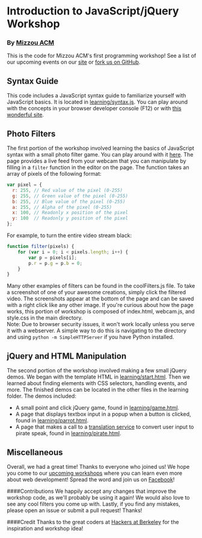 Introduction to JavaScript/jQuery Workshop
==========================================
### By [Mizzou ACM](http://acm.missouri.edu/)


This is the code for Mizzou ACM's first programming workshop!  See a list of our upcoming events on our [site](http://acm.missouri.edu/events) or [fork us on GitHub](https://github.com/MizzouACM).

## Syntax Guide
This code includes a JavaScript syntax guide to familiarize yourself with JavaScript basics.  It is located in [learning/syntax.js](learning/syntax.js).  You can play around with the concepts in your browser developer console (F12) or with [this wonderful site](http://repl.it/languages/javascript).

## Photo Filters
The first portion of the workshop involved learning the basics of JavaScript syntax with a small photo filter game.  You can play around with it [here](http://mizzouacm.github.io/javascript-workshop/).  The page provides a live feed from your webcam that you can manipulate by filling in a `filter` function in the editor on the page.  The function takes an array of pixels of the following format:
```javascript
var pixel = {
  r: 255, // Red value of the pixel (0-255)
  g: 255, // Green value of the pixel (0-255)
  b: 255, // Blue value of the pixel (0-255)
  a: 255, // Alpha of the pixel (0-255)
  x: 100, // Readonly x position of the pixel
  y: 100  // Readonly y position of the pixel
};
```
For example, to turn the entire video stream black:
```javascript
function filter(pixels) {
    for (var i = 0; i < pixels.length; i++) {
        var p = pixels[i];
        p.r = p.g = p.b = 0;
    }
}
```
Many other examples of filters can be found in the coolFilters.js file. To take a screenshot of one of your awesome creations, simply click the filtered video.  The screenshots appear at the bottom of the page and can be saved with a right click like any other image.  If you're curious about how the page works, this portion of workshop is composed of index.html, webcam.js, and style.css in the main directory.  
Note: Due to browser security issues, it won't work locally unless you serve it with a webserver.  A simple way to do this is navigating to the directory and using `python -m SimpleHTTPServer` if you have Python installed.

## jQuery and HTML Manipulation
The second portion of the workshop involved making a few small jQuery demos.  We began with the template HTML in [learning/start.html](learning/start.html).  Then we learned about finding elements with CSS selectors, handling events, and more.  The finished demos can be located in the other files in the learning folder.  The demos included:
* A small point and click jQuery game, found in [learning/game.html](learning/game.html).
* A page that displays textbox input in a popup when a button is clicked, found in [learning/parrot.html](learning/parrot.html).
* A page that makes a call to a [translation service](http://isithackday.com/arrpi.php) to convert user input to pirate speak, found in [learning/pirate.html](learning/pirate.html).

## Miscellaneous
Overall, we had a great time!  Thanks to everyone who joined us!  We hope you come to our [upcoming workshops](http://acm.missouri.edu/events) where you can learn even more about web development!  Spread the word and join us on [Facebook](https://www.facebook.com/groups/MizzouACM/?fref=ts)!

####Contributions
We happily accept any changes that improve the workshop code, as we'll probably be using it again!
We would also love to see any cool filters you come up with.
Lastly, if you find any mistakes, please open an issue or submit a pull request!
Thanks!

####Credit
Thanks to the great coders at [Hackers at Berkeley](http://hackersatberkeley.com/) for the inspiration and workshop idea!
